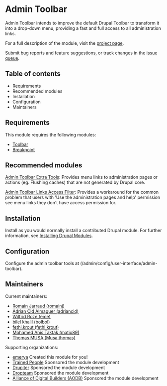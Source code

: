 # Admin Toolbar

Admin Toolbar intends to improve the default Drupal Toolbar to transform it into
a drop-down menu, providing a fast and full access to all administration links.

For a full description of the module, visit the
[project page](https://www.drupal.org/project/admin_toolbar).

Submit bug reports and feature suggestions, or track changes in the
[issue queue](https://www.drupal.org/project/issues/search/admin_toolbar).

## Table of contents

- Requirements
- Recommended modules
- Installation
- Configuration
- Maintainers

## Requirements

This module requires the following modules:

- [Toolbar](https://www.drupal.org/project/toolbar)
- [Breakpoint](https://www.drupal.org/project/breakpoint)

## Recommended modules

[Admin Toolbar Extra Tools](https://www.drupal.org/project/admin_toolbar):
Provides menu links to administration pages or actions (eg. Flushing caches)
that are not generated by Drupal core.

[Admin Toolbar Links Access Filter](https://www.drupal.org/node/2474539):
Provides a workaround for the common problem that users with
'Use the administration pages and help' permission see menu links they don't
have access permission for.

## Installation

Install as you would normally install a contributed Drupal module. For further
information, see
[Installing Drupal Modules](https://www.drupal.org/docs/extending-drupal/installing-drupal-modules).

## Configuration

Configure the admin toolbar tools at (/admin/config/user-interface/admin-toolbar).

## Maintainers

Current maintainers:

- [Romain Jarraud (romainj)](https://www.drupal.org/u/romainj)
- [Adrian Cid Almaguer (adriancid)](https://www.drupal.org/u/adriancid)
- [Wilfrid Roze (eme)](https://www.drupal.org/u/eme)
- [bilel khalil (bolbol)](https://www.drupal.org/u/bolbol)
- [fethi.krout (fethi.krout)](https://www.drupal.org/u/fethi.krout)
- [Mohamed Anis Taktak (matio89)](https://www.drupal.org/u/matio89)
- [Thomas MUSA (Musa.thomas)](https://www.drupal.org/u/musathomas)

Supporting organizations:

- [emerya](https://www.drupal.org/emerya) Created this module for you!
- [Trained People](https://www.drupal.org/trained-people) Sponsored the module development
- [Drupiter](https://www.drupal.org/drupiter) Sponsored the module development
- [Dropteam](https://www.drupal.org/dropteam) Sponsored the module development
- [Alliance of Digital Builders (AODB)](https://www.drupal.org/alliance-of-digital-builders-aodb) Sponsored the module development
